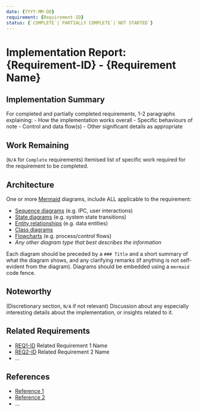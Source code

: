 ```yaml
---
date: {YYYY-MM-DD}
requirement: {Requirement-ID}
status: {`COMPLETE`|`PARTIALLY COMPLETE`|`NOT STARTED`}
---
```

# Implementation Report: {Requirement-ID} - {Requirement Name}

## Implementation Summary

For completed and partially completed requirements, 1-2 paragraphs explaining:
    - How the implementation works overall
    - Specific behaviours of note
    - Control and data flow(s)
    - Other significant details as appropriate

## Work Remaining

(`N/A` for `Complete` requirements) Itemised list of specific work required for the
requirement to be completed.

## Architecture

One or more [Mermaid](https://mermaid.js.org/intro/syntax-reference.html) diagrams, include ALL
applicable to the requirement:

- [Sequence diagrams](https://mermaid.js.org/syntax/sequenceDiagram.html) (e.g. IPC, user
    interactions)
- [State diagrams](https://mermaid.js.org/syntax/stateDiagram.html) (e.g. system state
    transitions)
- [Entity relationships](https://mermaid.js.org/syntax/entityRelationshipDiagram.html) (e.g.
  data entities)
- [Class diagrams](https://mermaid.js.org/syntax/classDiagram.html)
- [Flowcharts](https://mermaid.js.org/syntax/flowchart.html) (e.g. process/control flows)
- _Any other diagram type that best describes the information_

Each diagram should be preceded by a `### Title` and a short summary of what the diagram shows,
and any clarifying remarks (if anything is not self-evident from the diagram). Diagrams should be
embedded using a `mermaid` code fence.

## Noteworthy

(Discretionary section, `N/A` if not relevant) Discussion about any especially interesting details
about the implementation, or insights related to it.

## Related Requirements

- [REQ1-ID](../ID-NAME.md) Related Requirement 1 Name
- [REQ2-ID](../ID-NAME.md) Related Requirement 2 Name
- ...

## References

- [Reference 1](https://example.com)
- [Reference 2](https://example.com)
- ...
